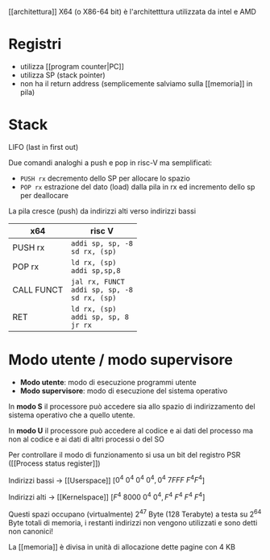 [[architettura]] X64 (o X86-64 bit) è l'architetttura utilizzata da intel e AMD

# Registri
- utilizza [[program counter|PC]]
- utilizza SP (stack pointer)
- non ha il return address (semplicemente salviamo sulla [[memoria]] in pila)

# Stack
LIFO (last in first out)

Due comandi analoghi a push e pop in risc-V ma semplificati:
- `PUSH rx` decremento dello SP per allocare lo spazio 
- `POP rx` estrazione del dato (load) dalla pila in rx ed incremento dello sp per deallocare

La pila cresce (push) da indirizzi alti verso indirizzi bassi



x64 | risc V
--- | ---
PUSH rx | `addi sp, sp, -8` </br> `sd rx, (sp)`
POP rx | `ld rx, (sp)` </br> `addi sp,sp,8`
CALL FUNCT | `jal rx, FUNCT` </br> `addi sp, sp, -8` </br> `sd rx, (sp)`
RET| `ld rx, (sp)` </br> `addi sp, sp, 8` </br> `jr rx`

# Modo utente / modo supervisore
- **Modo utente**: modo di esecuzione programmi utente
- **Modo supervisore**: modo di esecuzione del sistema operativo

In **modo S** il processore può accedere sia allo spazio di indirizzamento del sistema operativo che a quello utente.

In **modo U** il processore può accedere al codice e ai dati del processo ma non al codice e ai dati di altri processi o del SO


Per controllare il modo di funzionamento si usa un bit del registro PSR ([[Process status register]])

Indirizzi bassi -> [[Userspace]] [$0^4\ 0^4\ 0^4\ 0^4, 0^4\ 7FFF\ F^4 F^4$]


Indirizzi alti -> [[Kernelspace]] [$F^4\ 8000\ 0^4\ 0^4, F^4\ F^4\ F^4\ F^4$]

Questi spazi occupano (virtualmente) $2^{47}$ Byte (128 Terabyte) a testa su $2^{64}$ Byte totali di memoria, i restanti indirizzi non vengono utilizzati e sono detti non canonici!

La [[memoria]] è divisa in unità di allocazione dette pagine con 4 KB
